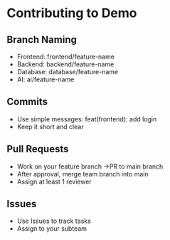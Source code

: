 # Contributing to Demo

## Branch Naming
- Frontend: frontend/feature-name
- Backend: backend/feature-name
- Database: database/feature-name
- AI: ai/feature-name

## Commits
- Use simple messages: feat(frontend): add login
- Keep it short and clear

## Pull Requests
- Work on your feature branch →PR to main branch
- After approval, merge team branch into main
- Assign at least 1 reviewer

## Issues
- Use Issues to track tasks
- Assign to your subteam
